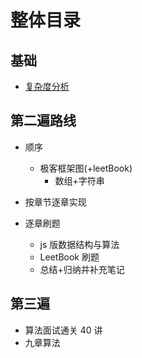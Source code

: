 # 整体目录

<ClientOnly>
  <goal/>
</ClientOnly>

## 基础

-   [复杂度分析](./base/complexity.md)

## 第二遍路线

-   顺序

    -   极客框架图(+leetBook)
        -   数组+字符串

-   按章节逐章实现

-   逐章刷题
    -   js 版数据结构与算法
    -   LeetBook 刷题
    -   总结+归纳并补充笔记

## 第三遍

-   算法面试通关 40 讲
-   九章算法
